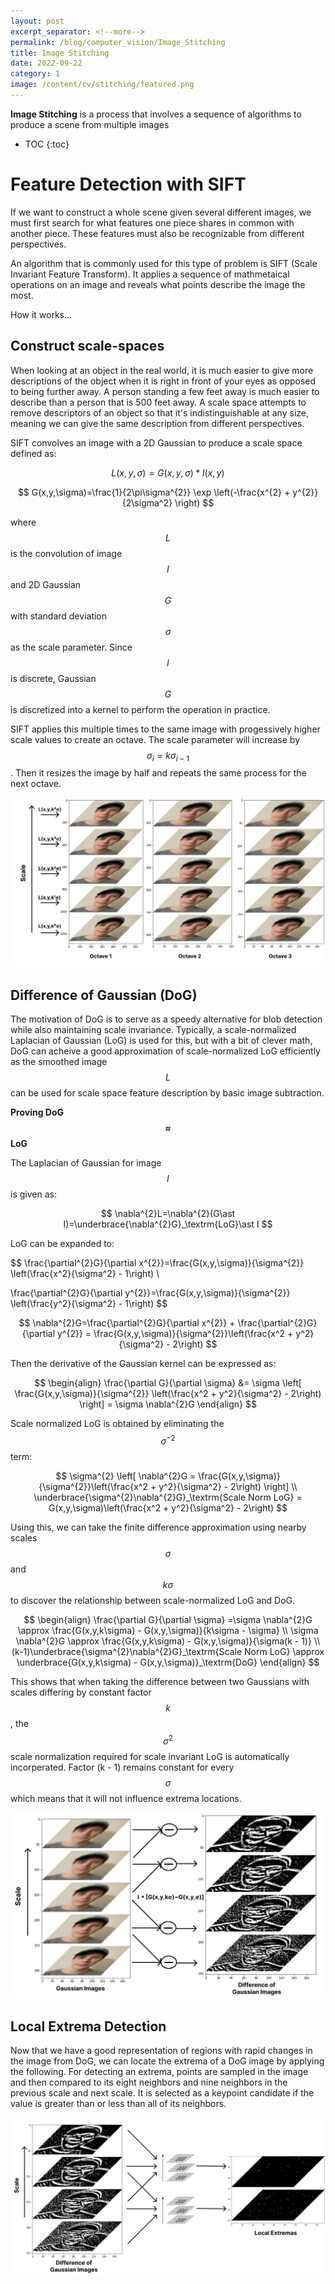 ```yaml
---
layout: post
excerpt_separator: <!--more-->
permalink: /blog/computer_vision/Image_Stitching
title: Image Stitching
date: 2022-09-22
category: 1
image: /content/cv/stitching/featured.png
---
```


**Image Stitching** is a process that involves a sequence of algorithms to produce a scene from multiple images<!--more-->

* TOC
{:toc}

# **Feature Detection with SIFT**
If we want to construct a whole scene given several different images, we must first search for what features one piece shares in common with another piece. These features must also be recognizable from different perspectives. 

An algorithm that is commonly used for this type of problem is SIFT (Scale Invariant Feature Transform). It applies a sequence of mathmetaical operations on an image and reveals what points describe the image the most.

How it works...

## Construct scale-spaces

When looking at an object in the real world, it is much easier to give more descriptions of the object when it is right in front of your eyes as opposed to being further away. A person standing a few feet away is much easier to describe than a person that is 500 feet away. A scale space attempts to remove descriptors of an object so that it's indistinguishable at any size, meaning we can give the same description from different perspectives.

SIFT convolves an image with a 2D Gaussian to produce a scale space defined as: 

$$
L(x,y,\sigma)=G(x,y,\sigma)\ast I(x,y)
$$

$$
G(x,y,\sigma)=\frac{1}{2\pi\sigma^{2}} \exp \left(-\frac{x^{2} + y^{2}}{2\sigma^2} \right)
$$

where $$L$$ is the convolution of image $$I$$ and 2D Gaussian $$G$$ with standard deviation $$\sigma$$ as the scale parameter. Since $$I$$ is discrete, Gaussian $$G$$ is discretized into a kernel to perform the operation in practice.

SIFT applies this multiple times to the same image with progessively higher scale values to create an octave. The scale parameter will increase by $$\sigma_{i}=k\sigma_{i-1}$$. Then it resizes the image by half and repeats the same process for the next octave.  


![octaves.png](/content/cv/stitching/octaves.png)

## Difference of Gaussian (DoG)

The motivation of DoG is to serve as a speedy alternative for blob detection while also maintaining scale invariance. Typically, a scale-normalized Laplacian of Gaussian (LoG) is used for this, but with a bit of clever math, DoG can acheive a good approximation of scale-normalized LoG efficiently as the smoothed image $$L$$ can be used for scale space feature description by basic image subtraction.

**Proving DoG $$\approx$$ LoG**

The Laplacian of Gaussian for image $$ I $$ is given as:

$$
\nabla^{2}L=\nabla^{2}(G\ast I)=\underbrace{\nabla^{2}G}_\textrm{LoG}\ast I
$$

LoG can be expanded to:

$$
\frac{\partial^{2}G}{\partial x^{2}}=\frac{G(x,y,\sigma)}{\sigma^{2}} \left(\frac{x^2}{\sigma^2} - 1\right) \\

\frac{\partial^{2}G}{\partial y^{2}}=\frac{G(x,y,\sigma)}{\sigma^{2}} \left(\frac{y^2}{\sigma^2} - 1\right)
$$

$$
\nabla^{2}G=\frac{\partial^{2}G}{\partial x^{2}} + \frac{\partial^{2}G}{\partial y^{2}} =
\frac{G(x,y,\sigma)}{\sigma^{2}}\left(\frac{x^2 + y^2}{\sigma^2} - 2\right)
$$

Then the derivative of the Gaussian kernel can be expressed as:

$$
\begin{align}
\frac{\partial G}{\partial \sigma} &= \sigma \left[ \frac{G(x,y,\sigma)}{\sigma^{2}} \left(\frac{x^2 + y^2}{\sigma^2} - 2\right) \right] = \sigma \nabla^{2}G 
\end{align}
$$

Scale normalized LoG is obtained by eliminating the $$\sigma^{-2}$$ term:

$$
\sigma^{2} \left[ \nabla^{2}G = \frac{G(x,y,\sigma)}{\sigma^{2}}\left(\frac{x^2 + y^2}{\sigma^2} - 2\right) \right] \\
\underbrace{\sigma^{2}\nabla^{2}G}_\textrm{Scale Norm LoG} = G(x,y,\sigma)\left(\frac{x^2 + y^2}{\sigma^2} - 2\right)
$$

Using this, we can take the finite difference approximation using nearby scales $$\sigma$$ and $$k\sigma$$ to discover the relationship between scale-normalized LoG and DoG. 

$$
\begin{align}
\frac{\partial G}{\partial \sigma} =\sigma \nabla^{2}G \approx \frac{G(x,y,k\sigma) - G(x,y,\sigma)}{k\sigma - \sigma} \\
\sigma \nabla^{2}G \approx \frac{G(x,y,k\sigma) - G(x,y,\sigma)}{\sigma(k - 1)} \\
(k-1)\underbrace{\sigma^{2}\nabla^{2}G}_\textrm{Scale Norm LoG} \approx \underbrace{G(x,y,k\sigma) - G(x,y,\sigma)}_\textrm{DoG}
\end{align}
$$

This shows that when taking the difference between two Gaussians with scales differing by constant factor $$k$$, the $$\sigma^{2}$$ scale normalization required for scale invariant LoG is automatically incorperated. Factor (k - 1) remains constant for every $$\sigma$$ which means that it will not influence extrema locations.

![DoG.png](/content/cv/stitching/DoG.png)

## Local Extrema Detection

Now that we have a good representation of regions with rapid changes in the image from DoG, we can locate the extrema of a DoG image by applying the following. For detecting an extrema, points are sampled in the image and then compared to its eight neighbors and nine neighbors in the previous scale and next scale. It is selected as a keypoint candidate if the value is greater than or less than all of its neighbors.


![extremas.png](/content/cv/stitching/extremas.png)